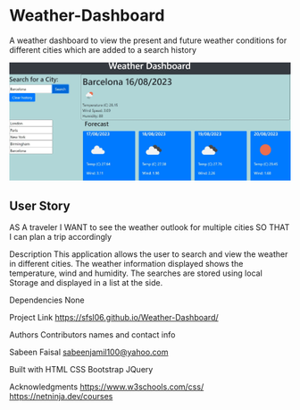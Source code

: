 # Weather-Dashboard
A weather dashboard to view the present and future weather conditions for different cities which are added to a search history 

![Project Screenshot](assets/Screenshot_WeatherDashboard.jpg)

## User Story

AS A traveler
I WANT to see the weather outlook for multiple cities
SO THAT I can plan a trip accordingly

Description
This application allows the user to search and view the weather in different cities. The weather information displayed shows the temperature, wind and humidity. The searches are stored using local Storage and displayed in a list at the side.

Dependencies
None

Project Link
https://sfsl06.github.io/Weather-Dashboard/

Authors
Contributors names and contact info

Sabeen Faisal sabeenjamil100@yahoo.com

Built with
HTML CSS Bootstrap JQuery

Acknowledgments
https://www.w3schools.com/css/ https://netninja.dev/courses